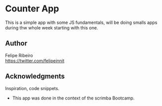 # Counter App

This is a simple app with some JS fundamentals, will be doing smalls apps during thw whole week starting with this one.

## Author

 Felipe Ribeiro  
 https://twitter.com/felipeinnit


## Acknowledgments

Inspiration, code snippets.
* This app was done in the context of the scrimba Bootcamp.
